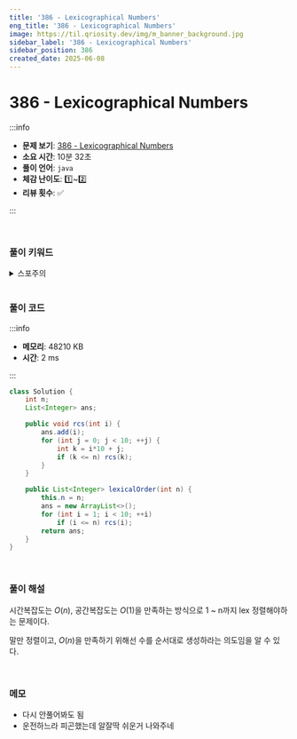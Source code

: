 ```yaml
---
title: '386 - Lexicographical Numbers'
eng_title: '386 - Lexicographical Numbers'
image: https://til.qriosity.dev/img/m_banner_background.jpg
sidebar_label: '386 - Lexicographical Numbers'
sidebar_position: 386
created_date: 2025-06-08
---
```


# 386 - Lexicographical Numbers

:::info

- **문제 보기**: [386 - Lexicographical Numbers](https://leetcode.com/problems/lexicographical-numbers)
- **소요 시간**: 10분 32초
- **풀이 언어**: `java`
- **체감 난이도**: 1️⃣~2️⃣
- **리뷰 횟수**: ✅

:::

<br />

### 풀이 키워드

<details>
<summary>스포주의</summary>

`dfs`

</details>

<br />

### 풀이 코드

:::info

- **메모리**: 48210 KB
- **시간**: 2 ms

:::

```java
class Solution {
    int n;
    List<Integer> ans;

    public void rcs(int i) {
        ans.add(i);
        for (int j = 0; j < 10; ++j) {
            int k = i*10 + j;
            if (k <= n) rcs(k);
        }
    }

    public List<Integer> lexicalOrder(int n) {
        this.n = n;
        ans = new ArrayList<>();
        for (int i = 1; i < 10; ++i)
            if (i <= n) rcs(i);
        return ans;
    }
}
```

<br />

### 풀이 해설

시간복잡도는 $O(n)$, 공간복잡도는 $O(1)$을 만족하는 방식으로 1 ~ n까지 lex 정렬해야하는 문제이다.

말만 정렬이고, $O(n)$을 만족하기 위해선 수를 순서대로 생성하라는 의도임을 알 수 있다.

<br />

### 메모

- 다시 안풀어봐도 됨
- 운전하느라 피곤했는데 알잘딱 쉬운거 나와주네